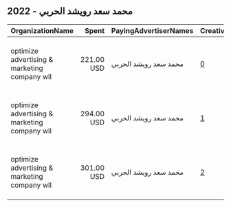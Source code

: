 ## 2022 - محمد سعد  رويشد الحربي 
|OrganizationName|Spent|PayingAdvertiserNames|CreativeUrls|Impressions|Genders|AgeBrackets|CountryCodes|BillingAddresses|CandidateBallotInformation|
|:---|---:|:---|:---|---:|:---|:---|:---|:---|:---|
|optimize advertising & marketing company wll|221.00 USD|محمد سعد  رويشد الحربي|[0](https://www.snap.com/political-ads/asset/409eb6540e12ca3f5849b614cc9d64b9693dae22934742a85492b7a3452b0726?mediaType=jpg)|274,851||18+|kuwait|"jaber almubarak st, behbehani complex, m floor, office 56,KUWAIT CITY,13046,KW"||
|optimize advertising & marketing company wll|294.00 USD|محمد سعد  رويشد الحربي|[1](https://www.snap.com/political-ads/asset/62b0780d177272dbeb25304f7b6709ad643dcd374c65b7a397832885c8e98856?mediaType=jpeg)|98,707||16+|kuwait|"jaber almubarak st, behbehani complex, m floor, office 56,KUWAIT CITY,13046,KW"||
|optimize advertising & marketing company wll|301.00 USD|محمد سعد  رويشد الحربي|[2](https://www.snap.com/political-ads/asset/226f39d2f072e771d92f613fb803ed67f873ac183b64081e31def1384c4f4f4d?mediaType=jpg)|75,128||16+|kuwait|"jaber almubarak st, behbehani complex, m floor, office 56,KUWAIT CITY,13046,KW"||
